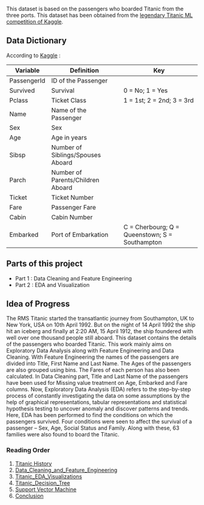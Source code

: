 This dataset is based on the passengers who boarded Titanic from the three ports. This dataset has been obtained from the [legendary Titanic ML competition of Kaggle](https://www.kaggle.com/c/titanic/).
## Data Dictionary
According to [Kaggle](https://www.kaggle.com/c/titanic/data?select=train.csv) :

Variable    | Definition          | Key
------------|---------------------|-------------
PassengerId | ID of the Passenger |
Survived    | Survival            |0 = No; 1 = Yes
Pclass      | Ticket Class        |1 = 1st; 2 = 2nd; 3 = 3rd
Name        | Name of the Passenger |
Sex         | Sex                 |
Age         | Age in years        |
Sibsp       | Number of Siblings/Spouses Aboard |
Parch       | Number of Parents/Children Aboard |
Ticket      | Ticket Number       |
Fare        | Passenger Fare      |
Cabin       | Cabin Number        |
Embarked    | Port of Embarkation |C = Cherbourg; Q = Queenstown; S = Southampton

## Parts of this project
- Part 1 : Data Cleaning and Feature Engineering
- Part 2 : EDA and Visualization

## Idea of Progress
The RMS Titanic started the transatlantic journey from Southampton, UK to New York, USA on 10th April 1992. But on the night of 14 April 1992 the ship hit an iceberg and finally at 2:20 AM, 15 April 1912, the ship foundered with well over one thousand people still aboard. This dataset contains the details of the passengers who boarded Titanic. This work mainly aims on Exploratory Data Analysis along with Feature Engineering and Data Cleaning. With Feature Engineering the names of the passengers are divided into Title, First Name and Last Name. The Ages of the passengers are also grouped using bins. The Fares of each person has also been calculated. In Data Cleaning part, Title and Last Name of the passengers have been used for Missing value treatment on Age, Embarked and Fare columns. Now, Exploratory Data Analysis (EDA) refers to the step-by-step process of constantly investigating the data on some assumptions by the help of graphical representations, tabular representations and statistical hypothesis testing to uncover anomaly and discover patterns and trends. Here, EDA has been performed to find the conditions on which the passengers survived. Four conditions were seen to affect the survival of a passenger – Sex, Age, Social Status and Family. Along with these, 63 families were also found to board the Titanic. 

### Reading Order
1. [Titanic History](https://github.com/Adi-ds/Titanic_Kaggle/blob/main/Titanic%20History.md)
2. [Data_Cleaning_and_Feature_Engineering](https://github.com/Adi-ds/Titanic_Kaggle/blob/main/Data_Cleaning_and_Feature_Engineering.ipynb)
3. [Titanic_EDA_Visualizations](https://github.com/Adi-ds/Titanic_Kaggle/blob/main/Titanic_EDA_Visualizations.ipynb)
4. [Titanic_Decision_Tree](https://github.com/Adi-ds/Titanic_Kaggle/tree/main/Titanic_Decision_Tree)
5. [Support Vector Machine](https://github.com/Adi-ds/Titanic_Kaggle/tree/main/Support%20Vector%20Machine)
6. [Conclusion](https://github.com/Adi-ds/Titanic_Kaggle/blob/main/Conclusion.md)
